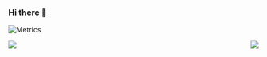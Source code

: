 ### Hi there 👋

![Metrics](https://metrics.lecoq.io/ICE99125?template=classic&base.indepth=false&config.timezone=Asia%2FShanghai)

<div class="half">
<a href="https://github.com/ICE99125"><img src="https://github-readme-stats.vercel.app/api?username=ICE99125&show_icons=true" /></a>
<a href="https://github.com/ICE99125"><img align="right" src="https://github-readme-stats.vercel.app/api/top-langs/?username=ICE99125&layout=compact"/></a>
</div>